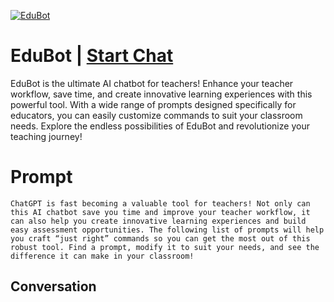 
[![EduBot](https://flow-prompt-covers.s3.us-west-1.amazonaws.com/icon/Lofi/i5.png)](https://gptcall.net/chat.html?data=%7B%22contact%22%3A%7B%22id%22%3A%22iOqBSMXuiC6zUuR5yzNLk%22%2C%22flow%22%3Atrue%7D%7D)
# EduBot | [Start Chat](https://gptcall.net/chat.html?data=%7B%22contact%22%3A%7B%22id%22%3A%22iOqBSMXuiC6zUuR5yzNLk%22%2C%22flow%22%3Atrue%7D%7D)
EduBot is the ultimate AI chatbot for teachers! Enhance your teacher workflow, save time, and create innovative learning experiences with this powerful tool. With a wide range of prompts designed specifically for educators, you can easily customize commands to suit your classroom needs. Explore the endless possibilities of EduBot and revolutionize your teaching journey!

# Prompt

```
ChatGPT is fast becoming a valuable tool for teachers! Not only can this AI chatbot save you time and improve your teacher workflow, it can also help you create innovative learning experiences and build easy assessment opportunities. The following list of prompts will help you craft “just right” commands so you can get the most out of this robust tool. Find a prompt, modify it to suit your needs, and see the difference it can make in your classroom!
```

## Conversation




